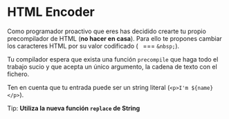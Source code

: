 # HTML Encoder

Como programador proactivo que eres has decidido crearte tu propio precompilador de HTML (**no hacer en casa**).
Para ello te propones cambiar los caracteres HTML por su valor codificado (` ` === `&nbsp;`).

Tu compilador espera que exista una función `precompile` que haga todo el trabajo sucio y que acepta un único argumento, la cadena de texto con el fichero.

Ten en cuenta que tu entrada puede ser un string literal (`<p>I'm ${name}</p>`).

Tip: **Utiliza la nueva función `replace` de String**
